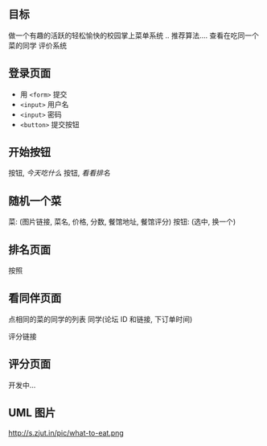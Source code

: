 

目标
------

做一个有趣的活跃的轻松愉快的校园掌上菜单系统
.. 推荐算法.... 
查看在吃同一个菜的同学
评价系统

登录页面
------

* 用 `<form>` 提交
* `<input>` 用户名
* `<input>` 密码
* `<button>` 提交按钮

开始按钮
------

按钮, *今天吃什么*
按钮, *看看排名*

随机一个菜
------

菜: (图片链接, 菜名, 价格, 分数, 餐馆地址, 餐馆评分)
按钮: (选中, 换一个)

排名页面
------

按照

看同伴页面
------

点相同的菜的同学的列表
同学(论坛 ID 和链接, 下订单时间)

评分链接

评分页面
------

开发中...

UML 图片
------

http://s.zjut.in/pic/what-to-eat.png
